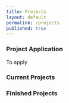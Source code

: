 ```yaml
---
title: Projects
layout: default
permalink: /projects
published: true
---
```

### Project Application

To apply 


### Current Projects



### Finished Projects